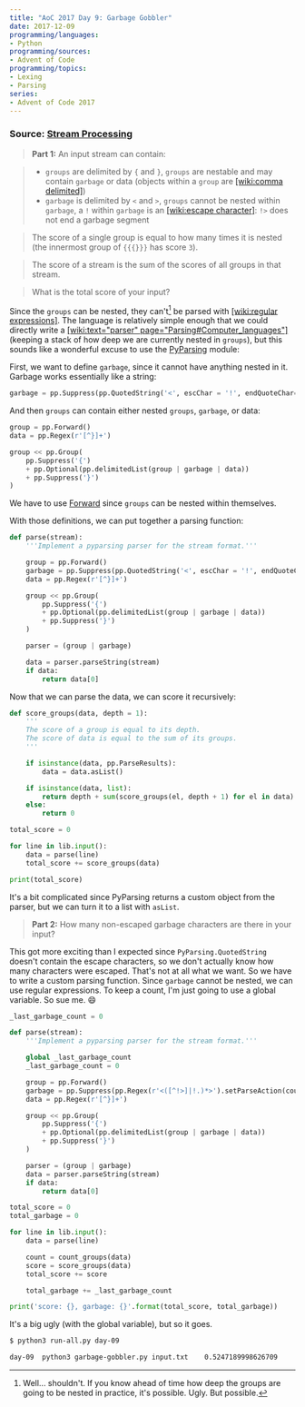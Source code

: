 ```yaml
---
title: "AoC 2017 Day 9: Garbage Gobbler"
date: 2017-12-09
programming/languages:
- Python
programming/sources:
- Advent of Code
programming/topics:
- Lexing
- Parsing
series:
- Advent of Code 2017
---
```

### Source: [Stream Processing](http://adventofcode.com/2017/day/9)

> **Part 1:** An input stream can contain:

> - `groups` are delimited by `{` and `}`, `groups` are nestable and may contain `garbage` or data (objects within a `group` are [[wiki:comma delimited]]())
> - `garbage` is delimited by `<` and `>`, `groups` cannot be nested within `garbage`, a `!` within `garbage` is an [[wiki:escape character]](): `!>` does not end a garbage segment

> The score of a single group is equal to how many times it is nested (the innermost group of `{{{}}}` has score `3`).

> The score of a stream is the sum of the scores of all groups in that stream.

> What is the total score of your input?

<!--more-->

Since the `groups` can be nested, they can't[^doOrDoNot] be parsed with [[wiki:regular expressions]](). The language is relatively simple enough that we could directly write a [[wiki:text="parser" page="Parsing#Computer_languages"]]() (keeping a stack of how deep we are currently nested in `groups`), but this sounds like a wonderful excuse to use the [PyParsing](http://pyparsing.wikispaces.com/) module:

First, we want to define `garbage`, since it cannot have anything nested in it. Garbage works essentially like a string:

```python
garbage = pp.Suppress(pp.QuotedString('<', escChar = '!', endQuoteChar='>'))
```

And then `groups` can contain either nested `groups`, `garbage`, or data:

```python
group = pp.Forward()
data = pp.Regex(r'[^}]+')

group << pp.Group(
    pp.Suppress('{')
    + pp.Optional(pp.delimitedList(group | garbage | data))
    + pp.Suppress('}')
)
```

We have to use [Forward](https://pythonhosted.org/pyparsing/pyparsing.Forward-class.html) since `groups` can be nested within themselves.

With those definitions, we can put together a parsing function:

```python
def parse(stream):
    '''Implement a pyparsing parser for the stream format.'''

    group = pp.Forward()
    garbage = pp.Suppress(pp.QuotedString('<', escChar = '!', endQuoteChar='>'))
    data = pp.Regex(r'[^}]+')

    group << pp.Group(
        pp.Suppress('{')
        + pp.Optional(pp.delimitedList(group | garbage | data))
        + pp.Suppress('}')
    )

    parser = (group | garbage)

    data = parser.parseString(stream)
    if data:
        return data[0]
```

Now that we can parse the data, we can score it recursively:

```python
def score_groups(data, depth = 1):
    '''
    The score of a group is equal to its depth.
    The score of data is equal to the sum of its groups.
    '''

    if isinstance(data, pp.ParseResults):
        data = data.asList()

    if isinstance(data, list):
        return depth + sum(score_groups(el, depth + 1) for el in data)
    else:
        return 0

total_score = 0

for line in lib.input():
    data = parse(line)
    total_score += score_groups(data)

print(total_score)
```

It's a bit complicated since PyParsing returns a custom object from the parser, but we can turn it to a list with `asList`.

> **Part 2:** How many non-escaped garbage characters are there in your input?

This got more exciting than I expected since `PyParsing.QuotedString` doesn't contain the escape characters, so we don't actually know how many characters were escaped. That's not at all what we want. So we have to write a custom parsing function. Since `garbage` cannot be nested, we can use regular expressions. To keep a count, I'm just going to use a global variable. So sue me. :smile:

```python
_last_garbage_count = 0

def parse(stream):
    '''Implement a pyparsing parser for the stream format.'''

    global _last_garbage_count
    _last_garbage_count = 0

    group = pp.Forward()
    garbage = pp.Suppress(pp.Regex(r'<([^!>]|!.)*>').setParseAction(count_garbage))
    data = pp.Regex(r'[^}]+')

    group << pp.Group(
        pp.Suppress('{')
        + pp.Optional(pp.delimitedList(group | garbage | data))
        + pp.Suppress('}')
    )

    parser = (group | garbage)
    data = parser.parseString(stream)
    if data:
        return data[0]

total_score = 0
total_garbage = 0

for line in lib.input():
    data = parse(line)

    count = count_groups(data)
    score = score_groups(data)
    total_score += score

    total_garbage += _last_garbage_count

print('score: {}, garbage: {}'.format(total_score, total_garbage))
```

It's a big ugly (with the global variable), but so it goes.

```bash
$ python3 run-all.py day-09

day-09  python3 garbage-gobbler.py input.txt    0.5247189998626709      score: 16021, garbage: 7685
```

[^doOrDoNot]: Well... shouldn't. If you know ahead of time how deep the groups are going to be nested in practice, it's possible. Ugly. But possible.

